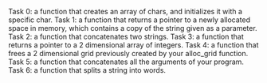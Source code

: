 Task 0: a function that creates an array of chars, and initializes it with a specific char.
Task 1: a function that returns a pointer to a newly allocated space in memory, which contains a copy of the string given as a parameter.
Task 2: a function that concatenates two strings.
Task 3: a function that returns a pointer to a 2 dimensional array of integers.
Task 4: a function that frees a 2 dimensional grid previously created by your alloc_grid function.
Task 5: a function that concatenates all the arguments of your program.
Task 6: a function that splits a string into words.
